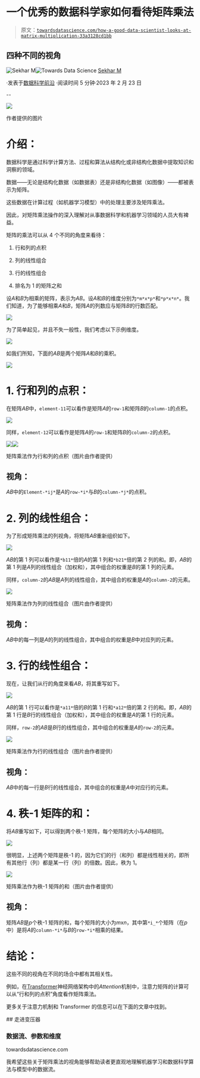 # 一个优秀的数据科学家如何看待矩阵乘法

> 原文：[`towardsdatascience.com/how-a-good-data-scientist-looks-at-matrix-multiplication-33a3128cd1bb`](https://towardsdatascience.com/how-a-good-data-scientist-looks-at-matrix-multiplication-33a3128cd1bb)

## 四种不同的视角

[](https://sekharm.medium.com/?source=post_page-----33a3128cd1bb--------------------------------)![Sekhar M](https://sekharm.medium.com/?source=post_page-----33a3128cd1bb--------------------------------)[](https://towardsdatascience.com/?source=post_page-----33a3128cd1bb--------------------------------)![Towards Data Science](https://towardsdatascience.com/?source=post_page-----33a3128cd1bb--------------------------------) [Sekhar M](https://sekharm.medium.com/?source=post_page-----33a3128cd1bb--------------------------------)

·发表于[数据科学前沿](https://towardsdatascience.com/?source=post_page-----33a3128cd1bb--------------------------------) ·阅读时间 5 分钟·2023 年 2 月 23 日

--

![](img/b93b5d8d7496fa4351392950a690bef0.png)

作者提供的图片

# 介绍：

数据科学是通过科学计算方法、过程和算法从结构化或非结构化数据中提取知识和洞察的领域。

数据——无论是结构化数据（如数据表）还是非结构化数据（如图像）——都被表示为矩阵。

这些数据在计算过程（如机器学习模型）中的处理主要涉及矩阵乘法。

因此，对矩阵乘法操作的深入理解对从事数据科学和机器学习领域的人员大有裨益。

矩阵的乘法可以从 4 个不同的角度来看待：

1.  行和列的点积

1.  列的线性组合

1.  行的线性组合

1.  排名为 1 的矩阵之和

设*A*和*B*为相乘的矩阵，表示为*AB*。设*A*和*B*的维度分别为`*m*x*p*`和`*p*x*n*`。我们知道，为了能够相乘*A*和*B*，矩阵*A*的列数应与矩阵*B*的行数匹配。

![](img/ff625eb7e862c77ae2a67ba8bf25af24.png)

为了简单起见，并且不失一般性，我们考虑以下示例维度。

![](img/afac1616370f7245df45016dbbe6ba08.png)

如我们所知，下面的*AB*是两个矩阵*A*和*B*的乘积。

![](img/0ee472144eb534a0a757fb8be193c6eb.png)

# 1\. 行和列的点积：

在矩阵*AB*中，`element-11`可以看作是矩阵*A*的`row-1`和矩阵*B*的`column-1`的点积。

![](img/9605e2d7f3ee284924ca9f9b1beadb88.png)

同样，`element-12`可以看作是矩阵*A*的`row-1`和矩阵*B*的`column-2`的点积。

![](img/2176ee5b0b299283cbd5c1e1c93ec962.png)![](img/c7551f4814f5096ca284c5345967193b.png)

矩阵乘法作为行和列的点积（图片由作者提供）

## **视角：**

*AB*中的`Element-*ij*`是*A*的`row-*i*`与*B*的`column-*j*`的点积。

# 2\. 列的线性组合：

为了形成矩阵乘法的列视角，将矩阵*AB*重新组织如下。

![](img/41fc416908f08fec8e9b3ede90d03b57.png)

*AB*的第 1 列可以看作是`*b11*`倍的*A*的第 1 列和`*b21*`倍的第 2 列的和。即，*AB*的第 1 列是*A*列的线性组合（加权和），其中组合的权重是*B*的第 1 列的元素。

同样，`column-2`的*AB*是*A*列的线性组合，其中组合的权重是*A*的`column-2`的元素。

![](img/52d59417d63eb7b1120c7f80b5afc416.png)

矩阵乘法作为列的线性组合（图片由作者提供）

## **视角：**

*AB*中的每一列是*A*的列的线性组合，其中组合的权重是*B*中对应列的元素。

# 3\. 行的线性组合：

现在，让我们从行的角度来看*AB*，将其重写如下。

![](img/589aef6bb62c2fe18e56bd4ddac3479c.png)

*AB*的第 1 行可以看作是`*a11*`倍的*B*的第 1 行和`*a12*`倍的第 2 行的和。即，*AB*的第 1 行是*B*行的线性组合（加权和），其中组合的权重是*A*的第 1 行的元素。

同样，`row-2`的*AB*是*B*行的线性组合，其中组合的权重是*A*的`row-2`的元素。

![](img/1e909822bd4919e0a251ee577daba751.png)

矩阵乘法作为行的线性组合（图片由作者提供）

## **视角：**

*AB*中的每一行是*B*行的线性组合，其中组合的权重是*A*中对应行的元素。

# 4\. 秩-1 矩阵的和：

将*AB*重写如下，可以得到两个秩-1 矩阵，每个矩阵的大小与*AB*相同。

![](img/450532316894e9dc7a869b8ed56ea3ca.png)

很明显，上述两个矩阵是秩-1 的，因为它们的行（和列）都是线性相关的，即所有其他行（列）都是某一行（列）的倍数。因此，秩为 1。

![](img/4e8c4fa19c4cb8dc936900bda39d3fc9.png)

矩阵乘法作为秩-1 矩阵的和（图片由作者提供）

## **视角：**

矩阵*AB*是*p*个秩-1 矩阵的和，每个矩阵的大小为*m*x*n*，其中第`*i_*`个矩阵（在*p*中）是将*A*的`column-*i*`与*B*的`row-*i*`相乘的结果。

# 结论：

这些不同的视角在不同的场合中都有其相关性。

例如，在[Transformer](https://medium.com/towards-data-science/into-the-transformer-5ad892e0cee)神经网络架构中的*Attention*机制中，注意力矩阵的计算可以从“行和列的点积”角度看作矩阵乘法。

更多关于注意力机制和 Transformer 的信息可以在下面的文章中找到。

[](/into-the-transformer-5ad892e0cee?source=post_page-----33a3128cd1bb--------------------------------) ## 走进变压器

### 数据流、参数和维度

towardsdatascience.com

我希望这些关于矩阵乘法的视角能够帮助读者更直观地理解机器学习和数据科学算法与模型中的数据流。
